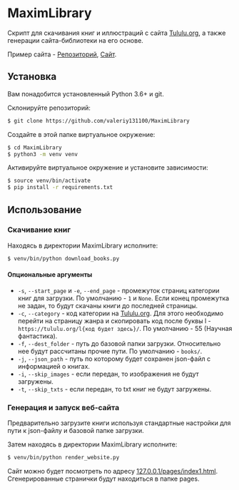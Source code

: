 # MaximLibrary

Скрипт для скачивания книг и иллюстраций с сайта [Tululu.org](https://https://tululu.org/), а также генерации сайта-библиотеки на его основе.

Пример сайта - [Репозиторий](https://github.com/valeriy131100/MaximLibraryWebsiteExample), [Сайт](https://valeriy131100.github.io/MaximLibraryWebsiteExample/pages/index1.html).

## Установка
Вам понадобится установленный Python 3.6+ и git.

Склонируйте репозиторий:
```bash
$ git clone https://github.com/valeriy131100/MaximLibrary
```

Создайте в этой папке виртуальное окружение:
```bash
$ cd MaximLibrary
$ python3 -m venv venv
```

Активируйте виртуальное окружение и установите зависимости:
```bash
$ source venv/bin/activate
$ pip install -r requirements.txt
```

## Использование

### Скачивание книг
Находясь в директории MaximLibrary исполните:
```bash
$ venv/bin/python download_books.py
```

#### Опциональные аргументы
* `-s`, `--start_page` и `-e`, `--end_page` - промежуток страниц категории книг для загрузки. По умолчанию - `1` и `None`. Если конец промежутка не задан, то будут скачаны книги до последней страницы.
* `-c`, `--category` - код категории на [Tululu.org](https://https://tululu.org/). Для этого необходимо перейти на страницу жанра и скопировать код после буквы l - `https://tululu.org/l{код будет здесь}/`. По умолчанию - 55 (Научная фантастика).
* `-f`, `--dest_folder` - путь до базовой папки загрузки. Относительно нее будут рассчитаны прочие пути. По умолчанию - `books/`.
* `-j`, `--json_path` - путь по которому будет сохранен json-файл с информацией о книгах.
* `-i`, `--skip_images` - если передан, то изображения не будут загружены.
* `-t`, `--skip_txts` - если передан, то txt книг не будут загружены.

### Генерация и запуск веб-сайта
Предварительно загрузите книги используя стандартные настройки для пути к json-файлу и базовой папке загрузки.

Затем находясь в директории MaximLibrary исполните:
```bash
$ venv/bin/python render_website.py
```

Сайт можно будет посмотреть по адресу [127.0.0.1/pages/index1.html](http://127.0.0.1/pages/index1.html).
Сгенерированные странички будут находиться в папке pages.
